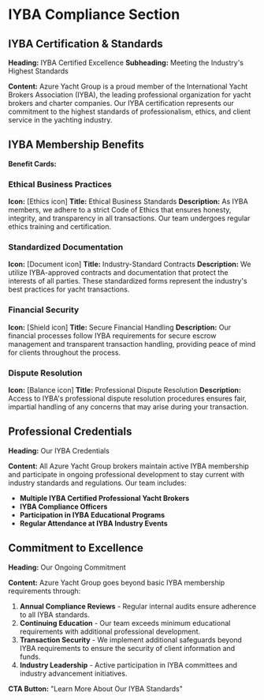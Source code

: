 # IYBA Compliance Section

## IYBA Certification & Standards
**Heading:** IYBA Certified Excellence
**Subheading:** Meeting the Industry's Highest Standards

**Content:**
Azure Yacht Group is a proud member of the International Yacht Brokers Association (IYBA), the leading professional organization for yacht brokers and charter companies. Our IYBA certification represents our commitment to the highest standards of professionalism, ethics, and client service in the yachting industry.

## IYBA Membership Benefits

**Benefit Cards:**

### Ethical Business Practices
**Icon:** [Ethics icon]
**Title:** Ethical Business Standards
**Description:** As IYBA members, we adhere to a strict Code of Ethics that ensures honesty, integrity, and transparency in all transactions. Our team undergoes regular ethics training and certification.

### Standardized Documentation
**Icon:** [Document icon]
**Title:** Industry-Standard Contracts
**Description:** We utilize IYBA-approved contracts and documentation that protect the interests of all parties. These standardized forms represent the industry's best practices for yacht transactions.

### Financial Security
**Icon:** [Shield icon]
**Title:** Secure Financial Handling
**Description:** Our financial processes follow IYBA requirements for secure escrow management and transparent transaction handling, providing peace of mind for clients throughout the process.

### Dispute Resolution
**Icon:** [Balance icon]
**Title:** Professional Dispute Resolution
**Description:** Access to IYBA's professional dispute resolution procedures ensures fair, impartial handling of any concerns that may arise during your transaction.

## Professional Credentials
**Heading:** Our IYBA Credentials

**Content:**
All Azure Yacht Group brokers maintain active IYBA membership and participate in ongoing professional development to stay current with industry standards and regulations. Our team includes:

- **Multiple IYBA Certified Professional Yacht Brokers**
- **IYBA Compliance Officers**
- **Participation in IYBA Educational Programs**
- **Regular Attendance at IYBA Industry Events**

## Commitment to Excellence
**Heading:** Our Ongoing Commitment

**Content:**
Azure Yacht Group goes beyond basic IYBA membership requirements through:

1. **Annual Compliance Reviews** - Regular internal audits ensure adherence to all IYBA standards.
2. **Continuing Education** - Our team exceeds minimum educational requirements with additional professional development.
3. **Transaction Security** - We implement additional safeguards beyond IYBA requirements to ensure the security of client information and funds.
4. **Industry Leadership** - Active participation in IYBA committees and industry advancement initiatives.

**CTA Button:** "Learn More About Our IYBA Standards" 
